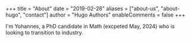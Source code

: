 +++
title = "About"
date = "2019-02-28"
aliases = ["about-us", "about-hugo", "contact"]
author = "Hugo Authors"
enableComments = false
+++

I'm Yohannes, a PhD candidate in Math (excpeted May, 2024) who is looking to transition to industry. 